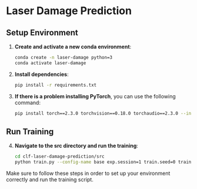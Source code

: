 # Laser Damage Prediction

## Setup Environment

1. **Create and activate a new conda environment**:
    ```bash
    conda create -n laser-damage python=3
    conda activate laser-damage
    ```

2. **Install dependencies**:
    ```bash
    pip install -r requirements.txt
    ```

3. **If there is a problem installing PyTorch**, you can use the following command:
    ```bash
    pip install torch==2.3.0 torchvision==0.18.0 torchaudio==2.3.0 --index-url https://download.pytorch.org/whl/cu118
    ```

## Run Training

4. **Navigate to the src directory and run the training**:
    ```bash
    cd clf-laser-damage-prediction/src
    python train.py --config-name base exp.session=1 train.seed=0 train.batch_size=0 optim.lr=0.001 exp.name='exp1' net.name=cnn data.aug_crop=0.5
    ```

Make sure to follow these steps in order to set up your environment correctly and run the training script.
